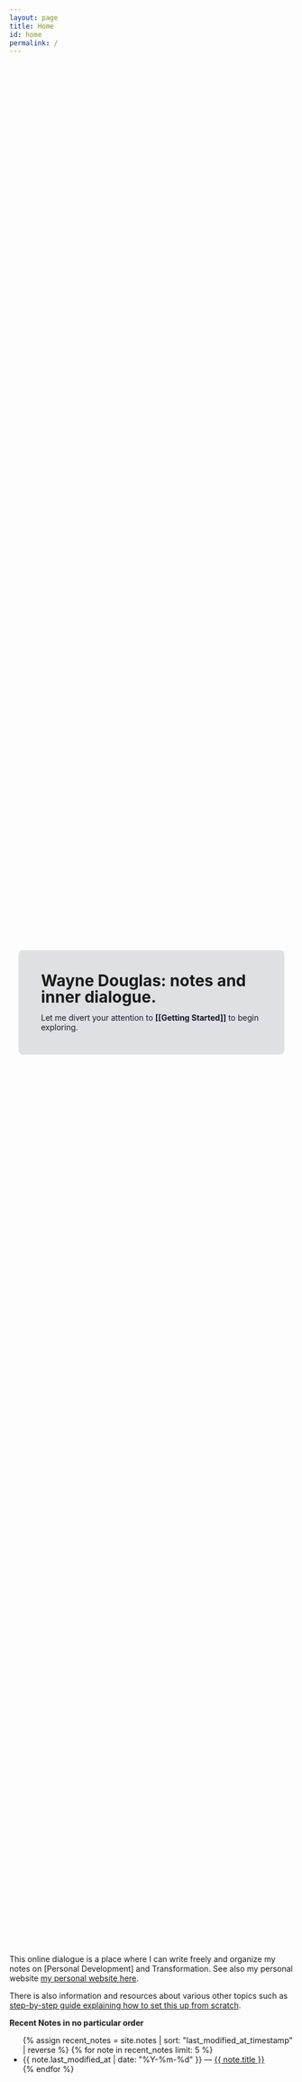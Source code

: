 ```yaml
---
layout: page
title: Home
id: home
permalink: /
---
```


<div id="hero" style="background-image: url('{{ '/assets/images/welcome.svg' | relative_url }}'); background-size: cover; background-position: center right; min-height:80vh; display:flex; align-items:center; padding: 4rem 1rem; border-radius: 8px; margin-bottom: 1.5rem;">
  <div style="max-width: 64rem; margin: 0 auto; background: rgba(15,23,42,0.12); padding: 2.5rem; border-radius: 8px; backdrop-filter: blur(3px);">
    <h1 style="margin:0; line-height:1.05;">Wayne Douglas: notes and inner dialogue.</h1>
    <p style="margin:0.75rem 0 0; color:#0f172a;">Let me divert your attention to <strong>[[Getting Started]]</strong> to begin exploring.</p>
  </div>
</div>

This online dialogue is a place where I can write freely and organize my notes on [Personal Development] and Transformation. See also my personal website  [my personal website here](https://challengeyourself.tech).

There is also information and resources about various other topics such as [step-by-step guide explaining how to set this up from scratch](https://maximevaillancourt.com/blog/setting-up-your-own-digital-garden-with-jekyll).

<strong>Recent Notes in no particular order</strong>

<ul>
  {% assign recent_notes = site.notes | sort: "last_modified_at_timestamp" | reverse %}
  {% for note in recent_notes limit: 5 %}
    <li>
      {{ note.last_modified_at | date: "%Y-%m-%d" }} — <a class="internal-link" href="{{ site.baseurl }}{{ note.url }}">{{ note.title }}</a>
    </li>
  {% endfor %}
</ul>

<style>
  .wrapper {
    max-width: 46em;
  }
</style>
